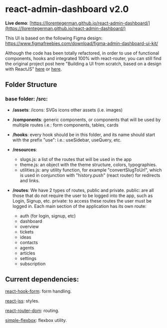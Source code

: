 # react-admin-dashboard v2.0

**Live demo**: [https://llorentegerman.github.io/react-admin-dashboard/](https://llorentegerman.github.io/react-admin-dashboard/)

This UI is based on the following Figma design:
https://www.figmafreebies.com/download/figma-admin-dashboard-ui-kit/

Although the code has been totally refactored, in order to use of functional components, hooks and integrated 100% with react-router, you can still find the original project post here "Building a UI from scratch, based on a design with ReactJS" [here](POST.md) or [here](https://dev.to/llorentegerman/building-a-ui-from-scratch-based-on-a-design-with-reactjs-3l1e).

## Folder Structure

### base folder: /src:

-   **/assets**:
    /icons: SVGs icons
    other assets (i.e. images)

-   **/components**:
    generic components, or components that will be used by multiple routes
    i.e.: form components, tables, cards

-   **/hooks**:
    every hook should be in this folder, and its name should start with the prefix "use":
    i.e.: useSidebar, useQuery, etc.

-   **/resources**:
    -   slugs.js: a list of the routes that will be used in the app
    -   theme.js: an object with the theme structure, colors, typographies.
    -   utilities.js: any utility function, for example "convertSlugToUrl", which is used in conjunction with "history.push" (react router) for redirects and links.

-   **/routes**:
    We have 2 types of routes, public and private.
    public: are all those that do not require the user to be logged into the app, such as Login, Signup, etc.
    private: to access these routes the user must be logged in.
    Each main section of the application has its own route:
    -   auth (for login, signup, etc)
    -   dashboard
    -   overview
    -   tickets
    -   ideas
    -   contacts
    -   agents
    -   articles
    -   settings
    -   subscription

## Current dependencies:

[react-hook-form](https://www.npmjs.com/package/react-hook-form): form handling.

[react-jss](https://www.npmjs.com/package/react-jss): styles.

[react-router-dom](https://www.npmjs.com/package/react-router-dom): routing.

[simple-flexbox](https://www.npmjs.com/package/simple-flexbox): flexbox utility.
